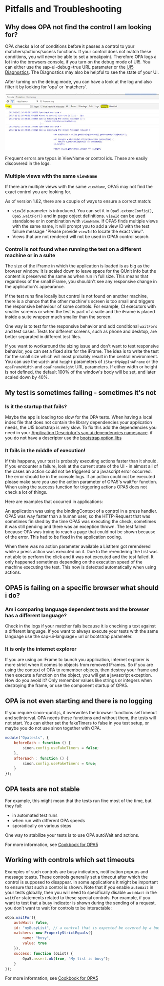 # Pitfalls and Troubleshooting

## Why does OPA not find the control I am looking for?

OPA checks a lot of conditions before it passes a control to your matchers/actions/sucess functions.
If your control does not match these conditions, you will never be able to set a breakpoint.
Therefore OPA logs a lot into the browsers console, if you turn on the debug mode of UI5.
You can either use the sap-ui-debug=true URL parameter or the [UI5 Diagnostics](https://openui5.hana.ondemand.com/#docs/guide/6ec18e80b0ce47f290bc2645b0cc86e6.html).
The Diagnostics may also be helpful to see the state of your UI.

After turning on the debug mode, you can have a look at the log and also filter it by looking for 'opa' or 'matchers'.

![a filtered console showing OPA's debug output](../images/Console.JPG)

Frequent errors are typos in ViewName or control ids. These are easily discovered in the logs.

### Multiple views with the same `viewName`

If there are multiple views with the same `viewName`, OPA5 may not find the exact control you are
looking for.

As of version 1.62, there are a couple of ways to ensure a correct match:

- `viewId` parameter is introduced. You can set it in `Opa5.extendConfig()`, `Opa5.waitFor()`
and in page object definitions. `viewId` can be used standalone or in combination with `viewName`.
If OPA5 finds multiple views with the same name, it will prompt you to add a view ID with the test
failure message "Please provide `viewId` to locate the exact view.".
- Views that are not rendered will not be used in OPA5 control search.

### Control is not found when running the test on a different machine or in a suite

The size of the iFrame in which the application is loaded is as big as the browser window. It is
scaled down to leave space for the QUnit info but the content is preserved the same as when run in
full size. This means that regardless of the small iFrame, you shouldn't see any responsive change
in the application's appearance.

If the test runs fine locally but control is not found on another machine, there is a chance that
the other machine's screen is too small and triggers the responsive behaviour of some controls.
For example, CI executors with smaller screens or when the test is part of a suite and the iFrame is
placed inside a suite wrapper much smaller than the screen.

One way is to test for the responsive behavior and add conditional `waitFors` and test cases. Tests
for different screens, such as phone and desktop, are better separated in different test files.

If you want to workaround the sizing issue and don't want to test responsive behavior, you can set a
fixed size for the iFrame. The idea is to write the test for the small size which will most probably
result in the central environment. You can use the `width` and `height` parameters of
`iStartMyAppInAFrame` or the `opaFrameWidth` and `opaFrameHeight` URL parameters. If either width or
height is not defined, the default 100% of the window's body will be set, and later scaled down by 40%.

## My test is sometimes failing - sometimes it's not

### Is it the startup that fails?

Maybe the app is loading too slow for the OPA tests.
When having a local index file that does not contain the library dependencies your application needs,
the UI5 bootstrap is very slow. To fix this add the dependencies you need in your [Application Descriptor's sap.ui.dependencies namespace](https://openui5.hana.ondemand.com/docs/guide/be0cf40f61184b358b5faedaec98b2da.html).
if you do not have a descriptor use the [bootstrap option libs](https://openui5.hana.ondemand.com/docs/guide/91f2d03b6f4d1014b6dd926db0e91070.html)

### It fails in the middle of execution!

If this happens, your test is probably executing actions faster than it should. If you encounter a failure,
look at the current state of the UI - in almost all of the cases an action could not be triggered or a javascript error occurred.
The error should be in the console logs. If an action could not be executed please make sure you use the action parameter of
OPA5's waitFor function. When using the success function for triggering actions OPA5 does not check a lot of things.

Here are examples that occurred in applications:

An application was using the bindingContext of a control in a press handler. OPA5 was way faster than a human user, 
so the HTTP-Request that was sometimes finished by the time OPA5 was executing the check, sometimes it was still pending and there was an exception thrown.
The test failed because OPA was trying to reach a page that could not be shown because of the error.
This had to be fixed in the application coding.

When there was no action parameter available a ListItem got rerendered while a press action was executed on it.
Due to the rerendering the List was not able to perform the click and it was not executed and the test failed.
It only happened sometimes depending on the execution speed of the machine executing the test.
This now is detected automatically when using actions.


## OPA5 is failing on a specific browser what should i do?

### Am i comparing language dependent texts and the browser has a different language?
Check in the logs if your matcher fails because it is checking a text against a different language.
If you want to always execute your tests with the same language use the sap-ui-language=<myLanguage> url or bootstrap parameter.


### It is only the internet explorer
If you are using an IFrame to launch you application, internet explorer is more strict when it comes to objects from removed IFrames.
So if you are using the context of OPA to remember objects, then destroy your frame and then execute a function on the object, you will get a javascript exception.
How do you avoid it? Only remember values like strings or integers when destroying the frame, or use the component startup of OPA5.


## OPA is not even starting and there is no logging

If you require sinon-qunit.js, it overwrites the browser functions setTimeout and setInterval. OPA needs these functions and without them, the tests will not start. You can either set the fakeTimers to false in you test setup, or maybe you do not use sinon together with OPA.

```javascript
module("Opatests", {
    beforeEach : function () {
        sinon.config.useFakeTimers = false;
    },
    afterEach : function () {
        sinon.config.useFakeTimers = true;
    }
});
```

## OPA tests are not stable
For example, this might mean that the tests run fine most of the time, but they fail:
- in automated test runs
- when run with different OPA speeds
- sporadically on various steps

One way to stabilize your tests is to use OPA autoWait and actions.

For more information, see [Cookbook for OPA5](https://github.com/SAP/openui5/blob/master/docs/opa/Subchapters/Cookbook.md)

## Working with controls which set timeouts
Examples of such controls are busy indicators, notification popups and message toasts. These controls generally set a timeout after which the control is supposed to
disappear. In some applications it might be important to ensure that such a control is shown.
Note that if you enable `autoWait` in your tests globally, then you will need to specifically disable `autoWait` in the `waitFor` statements related to these special
controls. For example, if you want to test that a busy indicator is shown during the sending of a request, you don't want to wait for controls to be interactable:

```javascript
oOpa.waitFor({
	autoWait: false,
	id: "myBusyList", // a control that is expected be covered by a busy indicator
	matchers: new PropertyStrictEquals({
		name: "busy",
		value: true
	}),
	success: function (oList) {
		Opa5.assert.ok(true, "My list is busy");
	}
});
```

For more information, see [Cookbook for OPA5](https://github.com/SAP/openui5/blob/master/docs/opa/Subchapters/Cookbook.md)
